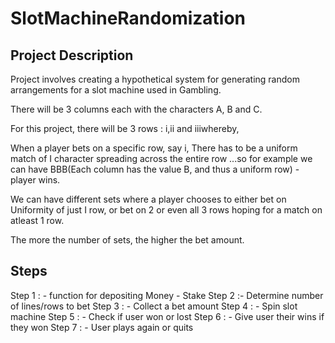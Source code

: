 # SlotMachineRandomization

## Project Description
Project involves creating a hypothetical system for generating random arrangements for a slot machine used in Gambling. 

There will be 3 columns each with the characters A, B and C.

For this project, there will be 3 rows : i,ii and iiiwhereby,

When a player bets on a specific row, say i, There has to be a uniform match of I character spreading across the entire row ...so for example we can have BBB(Each column has the value B, and thus a uniform row) - player wins.

We can have different sets where a player chooses to either bet on Uniformity of just I row, or bet on 2 or even all 3 rows hoping for a match on atleast 1 row.

The more the number of sets, the higher the bet amount.

## Steps
Step 1 : - function for depositing Money - Stake
Step 2 :-  Determine number of lines/rows to bet
Step 3 : - Collect a bet amount
Step 4 : - Spin slot machine
Step 5 : - Check if user won or lost
Step 6 : - Give user their wins if they won
Step 7 : - User plays again or quits
